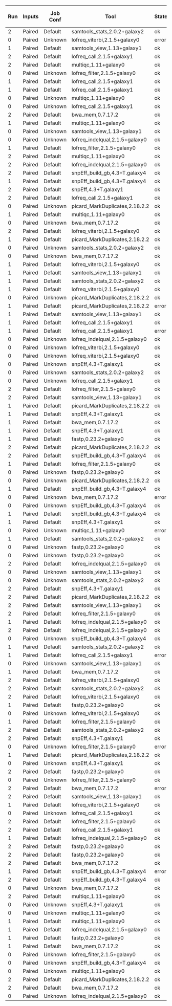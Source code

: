 |Run|Inputs|Job Conf|Tool|State|Runtime (Sec)|Max Memory (GB)|
|---|---|---|---|---|---:|---:|
| 2 | Paired |Default | samtools_stats,2.0.2+galaxy2 | ok | 40.0  | 0.005 |
| 0 | Paired |Unknown | lofreq_viterbi,2.1.5+galaxy0 | error |   |  |
| 1 | Paired |Default | samtools_view,1.13+galaxy1 | ok | 87.0  | 3.458 |
| 2 | Paired |Default | lofreq_call,2.1.5+galaxy1 | ok | 1699.0  | 0.498 |
| 2 | Paired |Default | multiqc,1.11+galaxy0 | ok |  3.0  | 0.077 |
| 0 | Paired |Unknown | lofreq_filter,2.1.5+galaxy0 | ok |  0.0  | 0.014 |
| 1 | Paired |Default | lofreq_call,2.1.5+galaxy1 | ok | 1696.0  | 0.495 |
| 1 | Paired |Default | lofreq_call,2.1.5+galaxy1 | ok | 1700.0  | 0.498 |
| 0 | Paired |Unknown | multiqc,1.11+galaxy0 | ok |  3.0  | 0.077 |
| 0 | Paired |Unknown | lofreq_call,2.1.5+galaxy1 | ok | 1700.0  | 0.498 |
| 2 | Paired |Default | bwa_mem,0.7.17.2 | ok | 4636.0  | 19.424 |
| 1 | Paired |Default | multiqc,1.11+galaxy0 | ok |  4.0  | 0.077 |
| 0 | Paired |Unknown | samtools_view,1.13+galaxy1 | ok | 89.0  | 3.458 |
| 0 | Paired |Unknown | lofreq_indelqual,2.1.5+galaxy0 | ok | 154.0  | 2.759 |
| 1 | Paired |Default | lofreq_filter,2.1.5+galaxy0 | ok |  0.0  | 0.013 |
| 2 | Paired |Default | multiqc,1.11+galaxy0 | ok |  3.0  | 0.077 |
| 2 | Paired |Default | lofreq_indelqual,2.1.5+galaxy0 | ok | 156.0  | 2.759 |
| 2 | Paired |Default | snpEff_build_gb,4.3+T.galaxy4 | ok | 158.0  | 4.245 |
| 1 | Paired |Default | snpEff_build_gb,4.3+T.galaxy4 | ok | 156.0  | 4.225 |
| 2 | Paired |Default | snpEff,4.3+T.galaxy1 | ok |  4.0  | 0.170 |
| 2 | Paired |Default | lofreq_call,2.1.5+galaxy1 | ok | 1696.0  | 0.498 |
| 0 | Paired |Unknown | picard_MarkDuplicates,2.18.2.2 | ok | 759.0  | 11.376 |
| 1 | Paired |Default | multiqc,1.11+galaxy0 | ok |  3.0  | 0.078 |
| 0 | Paired |Unknown | bwa_mem,0.7.17.2 | ok | 4501.0  | 24.212 |
| 2 | Paired |Default | lofreq_viterbi,2.1.5+galaxy0 | ok | 250.0  | 6.483 |
| 1 | Paired |Default | picard_MarkDuplicates,2.18.2.2 | ok | 726.0  | 11.393 |
| 0 | Paired |Unknown | samtools_stats,2.0.2+galaxy2 | ok | 40.0  | 0.005 |
| 0 | Paired |Unknown | bwa_mem,0.7.17.2 | ok | 4520.0  | 24.219 |
| 1 | Paired |Default | lofreq_viterbi,2.1.5+galaxy0 | ok | 250.0  | 6.483 |
| 1 | Paired |Default | samtools_view,1.13+galaxy1 | ok | 86.0  | 3.457 |
| 1 | Paired |Default | samtools_stats,2.0.2+galaxy2 | ok | 39.0  | 0.005 |
| 1 | Paired |Default | lofreq_viterbi,2.1.5+galaxy0 | ok | 253.0  | 6.750 |
| 0 | Paired |Unknown | picard_MarkDuplicates,2.18.2.2 | ok | 729.0  | 11.371 |
| 1 | Paired |Default | picard_MarkDuplicates,2.18.2.2 | error |   |  |
| 1 | Paired |Default | samtools_view,1.13+galaxy1 | ok | 86.0  | 3.457 |
| 1 | Paired |Default | lofreq_call,2.1.5+galaxy1 | ok | 1698.0  | 0.496 |
| 1 | Paired |Default | lofreq_call,2.1.5+galaxy1 | error |   |  |
| 0 | Paired |Unknown | lofreq_indelqual,2.1.5+galaxy0 | ok | 155.0  | 2.759 |
| 0 | Paired |Unknown | lofreq_viterbi,2.1.5+galaxy0 | ok | 251.0  | 6.483 |
| 0 | Paired |Unknown | lofreq_viterbi,2.1.5+galaxy0 | ok | 252.0  | 5.612 |
| 0 | Paired |Unknown | snpEff,4.3+T.galaxy1 | ok |  4.0  | 0.171 |
| 0 | Paired |Unknown | samtools_stats,2.0.2+galaxy2 | ok | 40.0  | 0.005 |
| 0 | Paired |Unknown | lofreq_call,2.1.5+galaxy1 | ok | 1696.0  | 0.738 |
| 2 | Paired |Default | lofreq_filter,2.1.5+galaxy0 | ok |  0.0  | 0.013 |
| 2 | Paired |Default | samtools_view,1.13+galaxy1 | ok | 87.0  | 3.457 |
| 1 | Paired |Default | picard_MarkDuplicates,2.18.2.2 | ok | 698.0  | 11.389 |
| 1 | Paired |Default | snpEff,4.3+T.galaxy1 | ok |  4.0  | 0.171 |
| 1 | Paired |Default | bwa_mem,0.7.17.2 | ok | 4595.0  | 24.211 |
| 1 | Paired |Default | snpEff,4.3+T.galaxy1 | ok |  4.0  | 0.171 |
| 1 | Paired |Default | fastp,0.23.2+galaxy0 | ok | 90.0  | 3.957 |
| 2 | Paired |Default | picard_MarkDuplicates,2.18.2.2 | ok | 725.0  | 11.375 |
| 2 | Paired |Default | snpEff_build_gb,4.3+T.galaxy4 | ok | 169.0  | 4.235 |
| 1 | Paired |Default | lofreq_filter,2.1.5+galaxy0 | ok |  0.0  | 0.013 |
| 0 | Paired |Unknown | fastp,0.23.2+galaxy0 | ok | 92.0  | 4.014 |
| 0 | Paired |Unknown | picard_MarkDuplicates,2.18.2.2 | ok | 711.0  | 11.393 |
| 1 | Paired |Default | snpEff_build_gb,4.3+T.galaxy4 | ok | 169.0  | 4.226 |
| 0 | Paired |Unknown | bwa_mem,0.7.17.2 | error |   |  |
| 0 | Paired |Unknown | snpEff_build_gb,4.3+T.galaxy4 | ok | 161.0  | 5.429 |
| 1 | Paired |Default | snpEff_build_gb,4.3+T.galaxy4 | ok | 149.0  | 4.223 |
| 1 | Paired |Default | snpEff,4.3+T.galaxy1 | ok |  4.0  | 0.168 |
| 0 | Paired |Unknown | multiqc,1.11+galaxy0 | error |   |  |
| 1 | Paired |Default | samtools_stats,2.0.2+galaxy2 | ok | 40.0  | 0.005 |
| 0 | Paired |Unknown | fastp,0.23.2+galaxy0 | ok | 93.0  | 5.885 |
| 0 | Paired |Unknown | fastp,0.23.2+galaxy0 | ok | 98.0  | 4.033 |
| 2 | Paired |Default | lofreq_indelqual,2.1.5+galaxy0 | ok | 155.0  | 2.759 |
| 0 | Paired |Unknown | samtools_view,1.13+galaxy1 | ok | 87.0  | 3.457 |
| 0 | Paired |Unknown | samtools_stats,2.0.2+galaxy2 | ok | 39.0  | 0.005 |
| 2 | Paired |Default | snpEff,4.3+T.galaxy1 | ok |  4.0  | 0.175 |
| 2 | Paired |Default | picard_MarkDuplicates,2.18.2.2 | ok | 723.0  | 11.376 |
| 2 | Paired |Default | samtools_view,1.13+galaxy1 | ok | 88.0  | 3.457 |
| 2 | Paired |Default | lofreq_filter,2.1.5+galaxy0 | ok |  0.0  | 0.013 |
| 1 | Paired |Default | lofreq_indelqual,2.1.5+galaxy0 | ok | 154.0  | 2.759 |
| 2 | Paired |Default | lofreq_indelqual,2.1.5+galaxy0 | ok | 154.0  | 2.759 |
| 0 | Paired |Unknown | snpEff_build_gb,4.3+T.galaxy4 | ok | 168.0  | 4.228 |
| 1 | Paired |Default | samtools_stats,2.0.2+galaxy2 | ok | 40.0  | 0.005 |
| 1 | Paired |Default | lofreq_call,2.1.5+galaxy1 | error |   |  |
| 0 | Paired |Unknown | samtools_view,1.13+galaxy1 | ok | 87.0  | 3.457 |
| 1 | Paired |Default | bwa_mem,0.7.17.2 | ok | 4670.0  | 23.369 |
| 2 | Paired |Default | lofreq_viterbi,2.1.5+galaxy0 | ok | 252.0  | 6.789 |
| 2 | Paired |Default | samtools_stats,2.0.2+galaxy2 | ok | 40.0  | 0.005 |
| 2 | Paired |Default | lofreq_viterbi,2.1.5+galaxy0 | ok | 250.0  | 6.781 |
| 1 | Paired |Default | fastp,0.23.2+galaxy0 | ok | 95.0  | 4.104 |
| 0 | Paired |Unknown | lofreq_viterbi,2.1.5+galaxy0 | ok | 251.0  | 6.483 |
| 1 | Paired |Default | lofreq_filter,2.1.5+galaxy0 | ok |  0.0  | 0.013 |
| 2 | Paired |Default | samtools_stats,2.0.2+galaxy2 | ok | 39.0  | 0.005 |
| 2 | Paired |Default | snpEff,4.3+T.galaxy1 | ok |  4.0  | 0.172 |
| 0 | Paired |Unknown | lofreq_filter,2.1.5+galaxy0 | error |   |  |
| 1 | Paired |Default | picard_MarkDuplicates,2.18.2.2 | ok | 758.0  | 11.390 |
| 0 | Paired |Unknown | snpEff,4.3+T.galaxy1 | ok |  4.0  | 0.172 |
| 2 | Paired |Default | fastp,0.23.2+galaxy0 | ok | 95.0  | 4.116 |
| 0 | Paired |Unknown | lofreq_filter,2.1.5+galaxy0 | ok |  0.0  | 0.013 |
| 2 | Paired |Default | bwa_mem,0.7.17.2 | error |   |  |
| 2 | Paired |Default | samtools_view,1.13+galaxy1 | ok | 88.0  | 3.457 |
| 1 | Paired |Default | lofreq_viterbi,2.1.5+galaxy0 | ok | 250.0  | 6.675 |
| 0 | Paired |Unknown | lofreq_call,2.1.5+galaxy1 | ok | 1699.0  | 0.498 |
| 2 | Paired |Default | lofreq_filter,2.1.5+galaxy0 | ok |  1.0  | 0.013 |
| 2 | Paired |Default | lofreq_call,2.1.5+galaxy1 | ok | 1700.0  | 0.498 |
| 1 | Paired |Default | lofreq_indelqual,2.1.5+galaxy0 | ok | 154.0  | 2.759 |
| 2 | Paired |Default | fastp,0.23.2+galaxy0 | ok | 96.0  | 3.996 |
| 2 | Paired |Default | fastp,0.23.2+galaxy0 | ok | 93.0  | 4.020 |
| 2 | Paired |Default | bwa_mem,0.7.17.2 | ok | 4748.0  | 23.682 |
| 1 | Paired |Default | snpEff_build_gb,4.3+T.galaxy4 | error |   |  |
| 2 | Paired |Default | snpEff_build_gb,4.3+T.galaxy4 | ok | 159.0  | 4.228 |
| 0 | Paired |Unknown | bwa_mem,0.7.17.2 | ok | 4656.0  | 19.426 |
| 2 | Paired |Default | multiqc,1.11+galaxy0 | ok |  3.0  | 0.077 |
| 0 | Paired |Unknown | snpEff,4.3+T.galaxy1 | ok |  4.0  | 0.169 |
| 0 | Paired |Unknown | multiqc,1.11+galaxy0 | ok |  3.0  | 0.077 |
| 1 | Paired |Default | multiqc,1.11+galaxy0 | ok |  3.0  | 0.077 |
| 1 | Paired |Default | lofreq_indelqual,2.1.5+galaxy0 | ok | 155.0  | 2.759 |
| 1 | Paired |Default | fastp,0.23.2+galaxy0 | ok | 98.0  | 3.933 |
| 1 | Paired |Default | bwa_mem,0.7.17.2 | ok | 4746.0  | 24.001 |
| 0 | Paired |Unknown | lofreq_filter,2.1.5+galaxy0 | ok |  1.0  | 0.013 |
| 0 | Paired |Unknown | snpEff_build_gb,4.3+T.galaxy4 | ok | 168.0  | 4.225 |
| 0 | Paired |Unknown | multiqc,1.11+galaxy0 | ok |  3.0  | 0.078 |
| 2 | Paired |Default | picard_MarkDuplicates,2.18.2.2 | ok | 758.0  | 11.365 |
| 2 | Paired |Default | bwa_mem,0.7.17.2 | ok | 5022.0  | 23.729 |
| 0 | Paired |Unknown | lofreq_indelqual,2.1.5+galaxy0 | ok | 155.0  | 2.759 |
